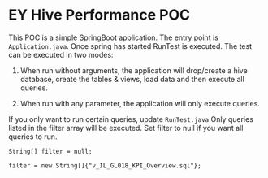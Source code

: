 EY Hive Performance POC
===========

This POC is a simple SpringBoot application.  The entry point is `Application.java`.  Once spring has started RunTest is executed.
The test can be executed in two modes:

1) When run without arguments, the application will drop/create a hive database, create the tables & views, load data and then execute all queries.

2) When run with any parameter, the application will only execute queries.

If you only want to run certain queries, update `RunTest.java`  Only queries listed in the filter array will be executed.  Set filter to null if you want all queries to run.

```
String[] filter = null;

filter = new String[]{"v_IL_GL018_KPI_Overview.sql"};
```
